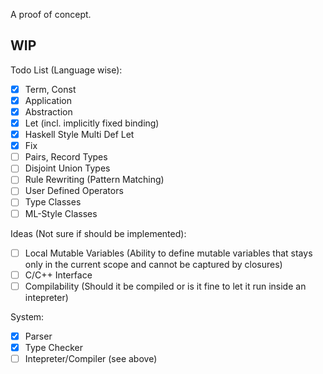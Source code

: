 A proof of concept.

**WIP**
-------

Todo List (Language wise):
- [x] Term, Const
- [x] Application
- [x] Abstraction
- [x] Let (incl. implicitly fixed binding)
- [x] Haskell Style Multi Def Let
- [x] Fix
- [ ] Pairs, Record Types
- [ ] Disjoint Union Types
- [ ] Rule Rewriting (Pattern Matching)
- [ ] User Defined Operators
- [ ] Type Classes
- [ ] ML-Style Classes

Ideas (Not sure if should be implemented):
- [ ] Local Mutable Variables (Ability to define mutable variables that stays only in the current scope and cannot be captured by closures)
- [ ] C/C++ Interface
- [ ] Compilability (Should it be compiled or is it fine to let it run inside an intepreter)

System:
- [x] Parser
- [x] Type Checker
- [ ] Intepreter/Compiler (see above)
